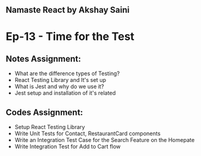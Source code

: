 ## Namaste React by Akshay Saini

# Ep-13 - Time for the Test

## Notes Assignment:

- What are the difference types of Testing?
- React Testing Library and It's set up
- What is Jest and why do we use it?
- Jest setup and installation of it's related

## Codes Assignment:

- Setup React Testing Library
- Write Unit Tests for Contact, RestaurantCard components
- Write an Integration Test Case for the Search Feature on the Homepate
- Write Integration Test for Add to Cart flow
